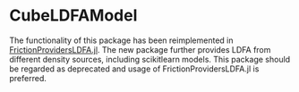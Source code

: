# CubeLDFAModel

The functionality of this package has been reimplemented in [FrictionProvidersLDFA.jl](https://github.com/NQCD/FrictionProvidersLDFA.jl). The new package further provides LDFA from different density sources, including scikitlearn models. This package should be regarded as deprecated and usage of FrictionProvidersLDFA.jl is preferred.
